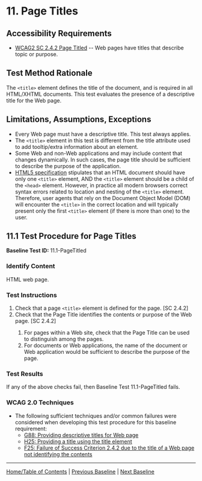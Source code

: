 # 11. Page Titles

Accessibility Requirements
--------------------------
-   [WCAG2 SC 2.4.2 Page Titled](http://www.w3.org/TR/UNDERSTANDING-WCAG20/navigation-mechanisms-title.html) -- Web pages have titles that describe topic or purpose.

Test Method Rationale
---------------------
The `<title>` element defines the title of the document, and is required in all HTML/XHTML documents. This test evaluates the presence of a descriptive title for the Web page.

Limitations, Assumptions, Exceptions
------------------------------------
-   Every Web page must have a descriptive title. This test always applies.
-   The `<title>` element in this test is different from the title attribute used to add tooltip/extra information about an element.
-   Some Web and non-Web applications and may include content that changes dynamically. In such cases, the page title should be sufficient to describe the purpose of the application.
-   [HTML5 specification](https://www.w3.org/TR/html50/document-metadata.html#the-title-element) stipulates that an HTML document should have only one `<title>` element, AND the `<title>` element should be a child of the `<head>` element. However, in practice all modern browsers correct syntax errors related to location and nesting of the `<title>` element. Therefore, user agents that rely on the Document Object Model (DOM) will encounter the `<title>` in the correct location and will typically present only the first `<title>` element (if there is more than one) to the user.

11.1 Test Procedure for Page Titles
---------------------------------------
**Baseline Test ID:** 11.1-PageTitled
### Identify Content
<p id="1IC">HTML web page.</p>

### Test Instructions
<ol id="1TI">
    <li id="1TI-1">Check that a page <code>&lt;title&gt;</code> element is defined for the page. [SC 2.4.2]</li>
    <li id="1TI-2">Check that the Page Title identifies the contents or purpose of the Web page. [SC 2.4.2]</li>
        <ol>
            <li id="1TI-2i">For pages within a Web site, check that the Page Title can be used to distinguish among the pages.</li>
            <li id="1TI-2ii">For documents or Web applications, the name of the document or Web application would be sufficient to describe the purpose of the page.</li>
        </ol>
</ol>

### Test Results
<p id="1TR">If any of the above checks fail, then Baseline Test 11.1-PageTitled fails.</p>

### WCAG 2.0 Techniques
-   The following sufficient techniques and/or common failures were considered when developing this test procedure for this baseline requirement:
    -   [G88: Providing descriptive titles for Web page](https://www.w3.org/TR/WCAG20-TECHS/G88.html)
    -   [H25: Providing a title using the title element](https://www.w3.org/TR/WCAG20-TECHS/H25.html)
    -   [F25: Failure of Success Criterion 2.4.2 due to the title of a Web page not identifying the contents](https://www.w3.org/TR/WCAG20-TECHS/F25.html)

----------------------------------------
[Home/Table of Contents](index.md) | [Previous Baseline](10Forms.md) | [Next Baseline](12DataTables.md)
